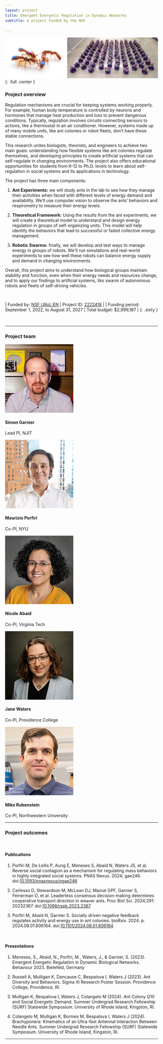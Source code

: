 ```yaml
---
layout: project
title: Emergent Energetic Regulation in Dynamic Networks
subtitle: A project funded by the NSF

---
```


![banner](/img/posts/energy/banner.jpg){: .full .center }

### Project overview

Regulation mechanisms are crucial for keeping systems working properly. For 
example, human body temperature is controlled by neurons and hormones that 
manage heat production and loss to prevent dangerous conditions. Typically, 
regulation involves circuits connecting sensors to actions, like a thermostat in 
an air conditioner. However, systems made up of many mobile units, like ant 
colonies or robot fleets, don’t have these stable connections.

This research unites biologists, theorists, and engineers to achieve two main 
goals: understanding how flexible systems like ant colonies regulate themselves, 
and developing principles to create artificial systems that can self-regulate in 
changing environments. The project also offers educational opportunities for 
students from K-12 to Ph.D. levels to learn about self-regulation in social 
systems and its applications in technology.

The project has three main components:

1. **Ant Experiments:** we will study ants in the lab to see how they manage 
their activities when faced with different levels of energy demand and 
availability. We’ll use computer vision to observe the ants’ behaviors and 
respirometry to measure their energy levels.

2. **Theoretical Framework:** Using the results from the ant experiments, we 
will create a theoretical model to understand and design energy regulation in 
groups of self-organizing units. This model will help identify the behaviors 
that lead to successful or failed collective energy management.

3. **Robotic Swarms:** finally, we will develop and test ways to manage energy 
in groups of robots. We'll run simulations and real-world experiments to see how 
well these robots can balance energy supply and demand in changing environments.

Overall, this project aims to understand how biological groups maintain 
stability and function, even when their energy needs and resources change, and 
to apply our findings to artificial systems, liks swarm of autonomous robots and
fleets of self-driving vehicles.

<br>

| Funded by: [NSF URoL:EN](https://new.nsf.gov/funding/opportunities/understanding-rules-life-emergent-networks-urolen/505871/nsf22-532)  | Project ID: [2222418](https://www.nsf.gov/awardsearch/showAward?AWD_ID=2222418)    |
| Funding period: September 1, 2022, to August 31, 2027 | Total budget: $2,999,187     |
{: .sixty }

<br>

---

### Project team

<div class="container">
<div class="row">

<div class="col-sm-4">
<div class="team-member">
    <a href="https://www.theswarmlab.com"><img src="/img/team/simon.jpg" class="img-responsive img-circle" alt=""></a>
<h4>Simon Garnier</h4>
<p class="text-muted">Lead PI, NJIT</p>
</div>
</div>

<div class="col-sm-4">
<div class="team-member">
    <a href="https://engineering.nyu.edu/faculty/maurizio-porfiri"><img src="/img/team/mau.jpg" class="img-responsive img-circle" alt=""></a>
<h4>Maurizio Porfiri</h4>
<p class="text-muted">Co-PI, NYU</p>
</div>
</div>

<div class="col-sm-4">
<div class="team-member">
    <a href="https://math.vt.edu/people/faculty/abaid-nicole.html"><img src="/img/team/nabaid.jpg" class="img-responsive img-circle" alt=""></a>
<h4>Nicole Abaid</h4>
<p class="text-muted">Co-PI, Virginia Tech</p>
</div>
</div>

<div class="col-sm-2">
</div>

<div class="col-sm-4">
<div class="team-member">
    <a href="https://www.lovetheants.org/lab/"><img src="/img/team/jane.jpg" class="img-responsive img-circle" alt=""></a>
<h4>Jane Waters</h4>
<p class="text-muted">Co-PI, Providence College</p>
</div>
</div>

<div class="col-sm-4">
<div class="team-member">
    <a href="https://users.cs.northwestern.edu/~mrubenst/"><img src="/img/team/mike.jpg" class="img-responsive img-circle" alt=""></a>
<h4>Mike Rubenstein</h4>
<p class="text-muted">Co-PI, Northwestern University</p>
</div>
</div>

</div>
</div>

---

### Project outcomes

<br>

#### Publications 

1. Porfiri M, De Lellis P, Aung E, Meneses S, Abaid N, Waters JS, et al. Reverse social contagion as a mechanism for regulating mass behaviors in highly integrated social systems. PNAS Nexus. 2024; gae246. doi:[10.1093/pnasnexus/pgae246](https://academic.oup.com/pnasnexus/article/3/7/pgae246/7699677)

2. Carlesso D, Stewardson M, McLean DJ, Mazué GPF, Garnier S, Feinerman O, et al. Leaderless consensus decision-making determines cooperative transport direction in weaver ants. Proc Biol Sci. 2024;291: 20232367. doi:[10.1098/rspb.2023.2367](https://royalsocietypublishing.org/doi/10.1098/rspb.2023.2367)
  
3. Porfiri M, Abaid N, Garnier S. Socially driven negative feedback regulates activity and energy use in ant colonies. bioRxiv. 2024. p. 2024.08.01.606164. doi:[10.1101/2024.08.01.606164](https://www.biorxiv.org/content/10.1101/2024.08.01.606164v1)

<br>
  
#### Presentations 

1. Meneses, S., Abaid, N., Porfiri, M., Waters, J., & Garnier, S. (2023). Emergent Energetic Regulation in Dynamic Biological Networks. Behaviour 2023. Bielefeld, Germany

2. Russell A, Mulligan K, Dancause C, Bespalova I, Waters J (2023). Ant Diversity and Behaviors. Sigma Xi Research Poster Session. Providence College, Providence, RI.

3. Mulligan K, Bespalova I, Waters J, Colangelo M (2024). Ant Colony Q10 and Social Energetic Demand. Summer Undergrad Research Fellowship (SURF) Statewide Symposium. University of Rhode Island, Kingston, RI.

4. Colangelo M, Mulligan K, Bormes M, Bespalova I, Waters J (2024). Brachyponera: Kinematics of an Ultra-fast Antennal Interaction Between Needle Ants. Summer Undergrad Research Fellowship (SURF) Statewide Symposium. University of Rhode Island, Kingston, RI.

---
